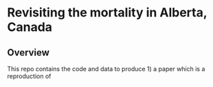 #  Revisiting the mortality in Alberta, Canada
## Overview

This repo contains the code and data to produce 1) a paper which is a reproduction of
